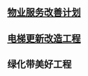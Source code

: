 
## [物业服务改善计划](./plan)
## [电梯更新改造工程](./lift)
## 绿化带美好工程

<!--

## [绿化美化工程](./lift)

# 小区物业服务情况



## 清洁卫生

## 电梯

-->


